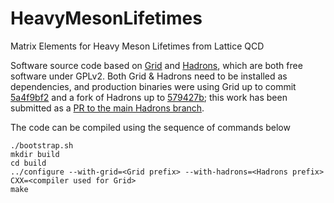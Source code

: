 # HeavyMesonLifetimes
Matrix Elements for Heavy Meson Lifetimes from Lattice QCD

Software source code based on [Grid](https://github.com/paboyle/Grid) and [Hadrons](https://github.com/aportelli/Hadrons), which are both free software under GPLv2. Both Grid & Hadrons need to be installed as dependencies, and production binaries were using Grid up to commit [5a4f9bf2](https://github.com/paboyle/Grid/tree/5a4f9bf2e35787e39e4f87c37d8acd0c56fa49c9) and a fork of Hadrons up to [579427b](https://github.com/mbr-phys/Hadrons/tree/feature/GradientFlow); this work has been submitted as a [PR to the main Hadrons branch](https://github.com/aportelli/Hadrons/pull/137).

The code can be compiled using the sequence of commands below
```
./bootstrap.sh
mkdir build
cd build
../configure --with-grid=<Grid prefix> --with-hadrons=<Hadrons prefix> CXX=<compiler used for Grid>
make
```
